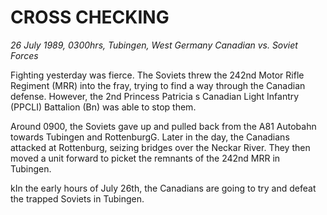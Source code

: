 # CROSS CHECKING

*26 July 1989, 0300hrs, Tubingen, West Germany   Canadian vs. Soviet Forces* 

Fighting yesterday was fierce. The Soviets threw the 242nd Motor Rifle Regiment (MRR) into the fray, trying to find a way through the Canadian defense. However, the 2nd Princess Patricia s Canadian Light Infantry (PPCLI) Battalion (Bn) was able to stop them. 

Around 0900, the Soviets gave up and pulled back from the A81 Autobahn towards Tubingen and RottenburgG. Later in the day, the Canadians attacked at Rottenburg, seizing bridges over the Neckar River. They then moved a unit forward to picket the remnants of the 242nd MRR in Tubingen. 

kIn the early hours of July 26th, the Canadians are going to try and defeat the trapped Soviets in Tubingen.
